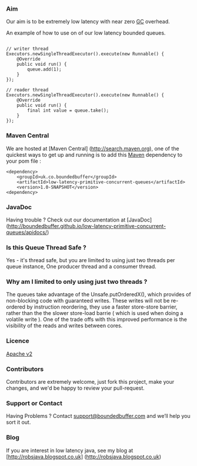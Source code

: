 ### Aim

Our aim is to be extremely low latency with near zero [GC](http://www.oracle.com/technetwork/java/javase/gc-tuning-6-140523.html) overhead.


An example of how to use on of our low latency bounded queues.

```

// writer thread
Executors.newSingleThreadExecutor().execute(new Runnable() {
    @Override
    public void run() {
        queue.add(1);
    }
});

// reader thread
Executors.newSingleThreadExecutor().execute(new Runnable() {
    @Override
    public void run() {
        final int value = queue.take();
    }
});

```

### Maven Central
We are hosted at [Maven Central] (http://search.maven.org), one of the quickest ways to get up and running is to add this [Maven](http://maven.apache.org/what-is-maven.html) dependency to your pom file :

```
<dependency>
    <groupId>uk.co.boundedbuffer</groupId>
    <artifactId>low-latency-primitive-concurrent-queues</artifactId>
    <version>1.0-SNAPSHOT</version>
<dependency>
```

### JavaDoc
Having trouble ? Check out our documentation at [JavaDoc] (http://boundedbuffer.github.io/low-latency-primitive-concurrent-queues/apidocs/)

### Is this Queue Thread Safe ?

Yes - it's thread safe, but you are limited to using just two threads per queue instance, One producer thread and a consumer thread.

### Why am I limited to only using just two threads ?

The queues take advantage of the Unsafe.putOrderedX(), which provides of non-blocking code with guaranteed writes.
These writes will not be re-ordered by instruction reordering, they use a faster store-store barrier, rather than the the slower store-load barrie ( which is used when doing a volatile write ). One of the trade offs with this improved performance is the visibility of the reads and writes between cores.

### Licence
[Apache v2](http://www.apache.org/licenses/LICENSE-2.0.html)

### Contributors
Contributors are extremely welcome, just fork this project, make your changes, and we'd be happy to review your pull-request.

### Support or Contact
Having Problems ? Contact support@boundedbuffer.com and we’ll help you sort it out.

### Blog
If you are interest in low latency java, see my blog at [http://robsjava.blogspot.co.uk] (http://robsjava.blogspot.co.uk)

